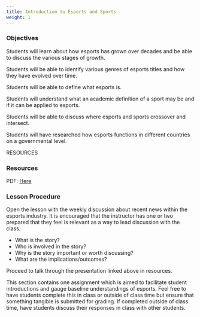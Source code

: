 ```yaml
---
title: Introduction to Esports and Sports
weight: 1
---
```

### O﻿bjectives

S﻿tudents will learn about how esports has grown over decades and be able to discuss the various stages of growth. 

S﻿tudents will be able to identify various genres of esports titles and how they have evolved over time. 

Students will be able to define what esports is. 

S﻿tudents will understand what an academic definition of a sport may be and if it can be applied to esports.



S﻿tudents will be able to discuss where esports and sports crossover and intersect.



Students will have researched how esports functions in different countries on a governmental level.



R﻿ESOURCES

### R﻿esources

P﻿DF: [Here](https://drive.google.com/file/d/1M3Y_2doKtSd-f6pGcGmwtzf_72xCbCyy/view?usp=drive_link)

### L﻿esson Procedure

O﻿pen the lesson with the weekly discussion about recent news within the esports industry. It is encouraged that the instructor has one or two prepared that they feel is relevant as a way to lead discussion with the class. 

* W﻿hat is the story?
* W﻿ho is involved in the story?
* W﻿hy is the story important or worth discussing?
* W﻿hat are the implications/outcomes?

Proceed to talk through the presentation linked above in resources.

T﻿his section contains one assignment which is aimed to facilitate student introductions and gauge baseline understandings of esports. Feel free to have students complete this in class or outside of class time but ensure that something tangible is submitted for grading. If completed outside of class time, have students discuss their responses in class with other students.